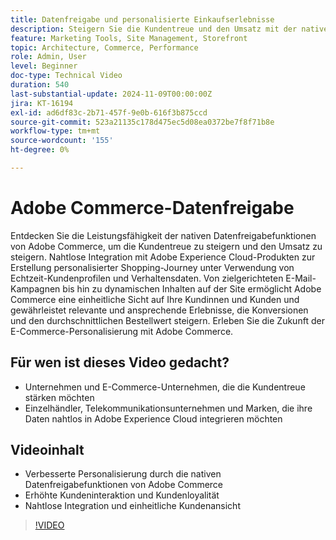 ```yaml
---
title: Datenfreigabe und personalisierte Einkaufserlebnisse
description: Steigern Sie die Kundentreue und den Umsatz mit der nativen Datenfreigabe von Adobe Commerce, die personalisierte Einkaufserlebnisse und eine nahtlose Datenintegration ermöglicht.
feature: Marketing Tools, Site Management, Storefront
topic: Architecture, Commerce, Performance
role: Admin, User
level: Beginner
doc-type: Technical Video
duration: 540
last-substantial-update: 2024-11-09T00:00:00Z
jira: KT-16194
exl-id: ad6df83c-2b71-457f-9e0b-616f3b875ccd
source-git-commit: 523a21135c178d475ec5d08ea0372be7f8f71b8e
workflow-type: tm+mt
source-wordcount: '155'
ht-degree: 0%

---
```


# Adobe Commerce-Datenfreigabe

Entdecken Sie die Leistungsfähigkeit der nativen Datenfreigabefunktionen von Adobe Commerce, um die Kundentreue zu steigern und den Umsatz zu steigern.
Nahtlose Integration mit Adobe Experience Cloud-Produkten zur Erstellung personalisierter Shopping-Journey unter Verwendung von Echtzeit-Kundenprofilen und Verhaltensdaten. Von zielgerichteten E-Mail-Kampagnen bis hin zu dynamischen Inhalten auf der Site ermöglicht Adobe Commerce eine einheitliche Sicht auf Ihre Kundinnen und Kunden und gewährleistet relevante und ansprechende Erlebnisse, die Konversionen und den durchschnittlichen Bestellwert steigern. Erleben Sie die Zukunft der E-Commerce-Personalisierung mit Adobe Commerce.

## Für wen ist dieses Video gedacht?

- Unternehmen und E-Commerce-Unternehmen, die die Kundentreue stärken möchten
- Einzelhändler, Telekommunikationsunternehmen und Marken, die ihre Daten nahtlos in Adobe Experience Cloud integrieren möchten

## Videoinhalt

- Verbesserte Personalisierung durch die nativen Datenfreigabefunktionen von Adobe Commerce
- Erhöhte Kundeninteraktion und Kundenloyalität
- Nahtlose Integration und einheitliche Kundenansicht

>[!VIDEO](https://video.tv.adobe.com/v/3433578?learn=on&captions=ger)

